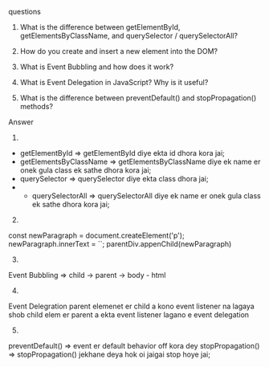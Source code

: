 questions

1. What is the difference between getElementById, 
getElementsByClassName, and querySelector / querySelectorAll?

2. How do you create and insert a new element into the DOM?
3. What is Event Bubbling and how does it work?
4. What is Event Delegation in JavaScript? Why is it useful?
5. What is the difference between preventDefault() and stopPropagation() methods?

Answer

1.
* getElementById => getElementById diye ekta id dhora kora jai;
* getElementsByClassName => getElementsByClassName diye ek name er onek gula class ek sathe dhora kora jai;
* querySelector => querySelector diye ekta class  dhora jai;
* * querySelectorAll => querySelectorAll diye ek name er onek gula class ek sathe dhora kora jai;

2.
const newParagraph = document.createElement('p');
newParagraph.innerText = ``;
parentDiv.appenChild(newParagraph)

3.
Event Bubbling => child -> parent -> body - html

4.
 Event Delegration 
 parent elemenet er child a kono event listener na lagaya shob child elem er parent a ekta event listener lagano e event delegation

5.
preventDefault() => event er default behavior off kora dey
stopPropagation() => stopPropagation() jekhane deya hok oi jaigai stop hoye jai;